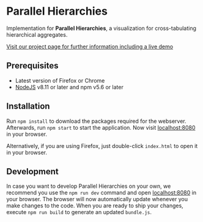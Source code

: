 # Parallel Hierarchies
Implementation for **Parallel Hierarchies**, a visualization for cross-tabulating hierarchical aggregates.

[Visit our project page for further information including a live demo](https://parallelhierarchies.github.io/)

## Prerequisites
  * Latest version of Firefox or Chrome
  * [NodeJS](https://nodejs.org/) v8.11 or later and npm v5.6 or later

## Installation
Run ```npm install``` to download the packages required for the webserver. Afterwards, run ```npm start``` to start the application. Now visit [localhost:8080](https://localhost:8080) in your browser.

Alternatively, if you are using Firefox, just double-click ```index.html``` to open it in your browser.

## Development
In case you want to develop Parallel Hierarchies on your own, we recommend you use the ```npm run dev``` command and open [localhost:8080](https://localhost:8080) in your browser.
The browser will now automatically update whenever you make changes to the code.
When you are ready to ship your changes, execute ```npm run build``` to generate an updated ```bundle.js```.

